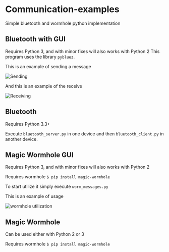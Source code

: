 # Communication-examples
Simple bluetooth and wormhole python implementation

## Bluetooth with GUI
Requires Python 3, and with minor fixes will also works with Python 2
This program uses the library `pybluez`.

This is an example of sending a message

![Sending](https://i.imgur.com/NMEd5z1.gif)

And this is an example of the receive

![Receiving](http://imgur.com/GGrxzOM.gif)

## Bluetooth
Requires Python 3.3+

Execute `bluetooth_server.py` in one device and then `bluetooth_client.py` in another device.


## Magic Wormhole GUI
Requires Python 3, and with minor fixes will also works with Python 2

Requires wormhole `$ pip install magic-wormhole`

To start utilize it simply execute `worm_messages.py`

This is an example of usage

![wormhole utilization](http://imgur.com/XFaRPuy.gif)

## Magic Wormhole
Can be used either with Python 2 or 3

Requires wormhole `$ pip install magic-wormhole`
